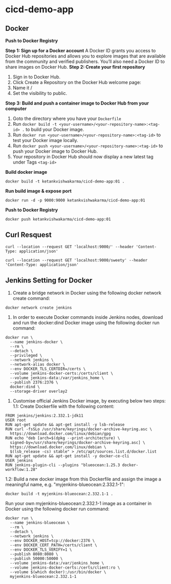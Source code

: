 # cicd-demo-app

## Docker 


**Push to Docker Registry**

**Step 1: Sign up for a Docker account**
A Docker ID grants you access to Docker Hub repositories and allows you to explore images that are available from the community and verified publishers. You’ll also need a Docker ID to share images on Docker Hub.
**Step 2: Create your first repository**
1. Sign in to Docker Hub.
1. Click Create a Repository on the Docker Hub welcome page:
1. Name it <your-username>/<your-repository-name>
1. Set the visibility to public.

**Step 3: Build and push a container image to Docker Hub from your computer**
1. Goto the directory where you have your `Dockerfile`
1. Run `docker build -t <your-username>/<your-repository-name>:<tag-id> .` to build your Docker image.
1. Run `docker run <your-username>/<your-repository-name>:<tag-id>` to test your Docker image locally.
1. Run `docker push <your-username>/<your-repository-name>:<tag-id>` to push your Docker image to Docker Hub.
1. Your repository in Docker Hub should now display a new latest tag under Tags `<tag-id>`


**Build docker image**
```
docker build -t ketankvishwakarma/cicd-demo-app:01 .
```

**Run build image & expose port**
```
docker run -d -p 9000:9000 ketankvishwakarma/cicd-demo-app:01
```
**Push to Docker Registry**
```
docker push ketankvishwakarma/cicd-demo-app:01
```

## Curl Resquest 
```
curl --location --request GET 'localhost:9000/' --header 'Content-Type: application/json'
```

```
curl --location --request GET 'localhost:9000/sweety' --header 'Content-Type: application/json'
```

## Jenkins Setting for Docker

1. Create a bridge network in Docker using the following docker network create command:
```
docker network create jenkins
```
1. In order to execute Docker commands inside Jenkins nodes, download and run the docker:dind Docker image using the following docker run command:
```
docker run \
  --name jenkins-docker \
  --rm \
  --detach \
  --privileged \
  --network jenkins \
  --network-alias docker \
  --env DOCKER_TLS_CERTDIR=/certs \
  --volume jenkins-docker-certs:/certs/client \
  --volume jenkins-data:/var/jenkins_home \
  --publish 2376:2376 \
  docker:dind \
  --storage-driver overlay2
```

1. Customise official Jenkins Docker image, by executing below two steps:
   1.1: Create Dockerfile with the following content:
```
FROM jenkins/jenkins:2.332.1-jdk11
USER root
RUN apt-get update && apt-get install -y lsb-release
RUN curl -fsSLo /usr/share/keyrings/docker-archive-keyring.asc \
  https://download.docker.com/linux/debian/gpg
RUN echo "deb [arch=$(dpkg --print-architecture) \
  signed-by=/usr/share/keyrings/docker-archive-keyring.asc] \
  https://download.docker.com/linux/debian \
  $(lsb_release -cs) stable" > /etc/apt/sources.list.d/docker.list
RUN apt-get update && apt-get install -y docker-ce-cli
USER jenkins
RUN jenkins-plugin-cli --plugins "blueocean:1.25.3 docker-workflow:1.28"   

```

1.2: Build a new docker image from this Dockerfile and assign the image a meaningful name, e.g. "myjenkins-blueocean:2.332.1-1":

```
docker build -t myjenkins-blueocean:2.332.1-1 .
```

Run your own myjenkins-blueocean:2.332.1-1 image as a container in Docker using the following docker run command:
```
docker run \
  --name jenkins-blueocean \
  --rm \
  --detach \
  --network jenkins \
  --env DOCKER_HOST=tcp://docker:2376 \
  --env DOCKER_CERT_PATH=/certs/client \
  --env DOCKER_TLS_VERIFY=1 \
  --publish 8080:8080 \
  --publish 50000:50000 \
  --volume jenkins-data:/var/jenkins_home \
  --volume jenkins-docker-certs:/certs/client:ro \
  --volume $(which docker):/usr/bin/docker \
  myjenkins-blueocean:2.332.1-1 
```

